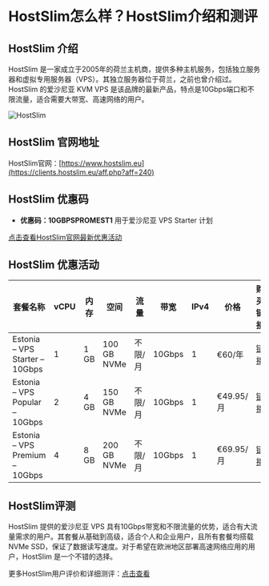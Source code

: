 # HostSlim怎么样？HostSlim介绍和测评

## HostSlim 介绍
HostSlim 是一家成立于2005年的荷兰主机商，提供多种主机服务，包括独立服务器和虚拟专用服务器（VPS）。其独立服务器位于荷兰，之前也曾介绍过。HostSlim 的爱沙尼亚 KVM VPS 是该品牌的最新产品，特点是10Gbps端口和不限流量，适合需要大带宽、高速网络的用户。

![HostSlim](https://github.com/user-attachments/assets/f488b323-a48b-4eab-a5cc-5e0f0909a0c4)

## HostSlim 官网地址
HostSlim官网：[https://www.hostslim.eu](https://clients.hostslim.eu/aff.php?aff=240)

## HostSlim 优惠码
- **优惠码：10GBPSPROMEST1** 用于爱沙尼亚 VPS Starter 计划

[点击查看HostSlim官网最新优惠活动](https://clients.hostslim.eu/aff.php?aff=240)

## HostSlim 优惠活动

| 套餐名称                    | vCPU  | 内存  | 空间         | 流量           | 带宽     | IPv4 | 价格       | 购买链接                                                                                                                                       |
|-----------------------------|-------|-------|--------------|----------------|----------|------|------------|------------------------------------------------------------------------------------------------------------------------------------------------|
| Estonia – VPS Starter – 10Gbps | 1     | 1 GB  | 100 GB NVMe  | 不限/月        | 10Gbps   | 1    | €60/年     | [链接](https://clients.hostslim.eu/aff.php?aff=240)                                                               |
| Estonia – VPS Popular – 10Gbps | 2     | 4 GB  | 150 GB NVMe  | 不限/月        | 10Gbps   | 1    | €49.95/月  | [链接](https://clients.hostslim.eu/aff.php?aff=240)                                                               |
| Estonia – VPS Premium – 10Gbps | 4     | 8 GB  | 200 GB NVMe  | 不限/月        | 10Gbps   | 1    | €69.95/月  | [链接](https://clients.hostslim.eu/aff.php?aff=240)                                                               |

## HostSlim评测
HostSlim 提供的爱沙尼亚 VPS 具有10Gbps带宽和不限流量的优势，适合有大流量需求的用户。其套餐从基础到高级，适合个人和企业用户，且所有套餐均搭载NVMe SSD，保证了数据读写速度。对于希望在欧洲地区部署高速网络应用的用户，HostSlim 是一个不错的选择。

更多HostSlim用户评价和详细测评：[点击查看](https://clients.hostslim.eu/aff.php?aff=240)
